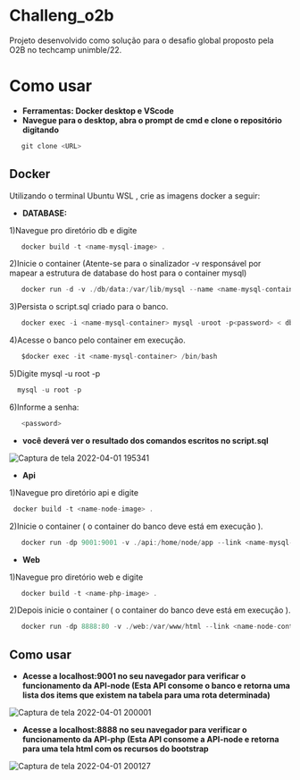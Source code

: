 # Challeng_o2b
Projeto desenvolvido como solução para o desafio global proposto pela O2B no techcamp unimble/22.

# Como usar
* **Ferramentas: Docker desktop e VScode**
* **Navegue para o desktop, abra o prompt de cmd e clone o repositório digitando**
```csharp
   git clone <URL>
```

## Docker
Utilizando o terminal Ubuntu WSL , crie as imagens docker a seguir:

* **DATABASE:** 

1)Navegue pro diretório db e digite
 ```csharp
    docker build -t <name-mysql-image> .
 ```
 2)Inicie o container (Atente-se para o sinalizador -v responsável por mapear a estrutura de database do host para o container mysql)
 ```csharp
    docker run -d -v ./db/data:/var/lib/mysql --name <name-mysql-container> <name-mysql-image>
 ```
  3)Persista o script.sql criado para o banco.
 ```csharp
    docker exec -i <name-mysql-container> mysql -uroot -p<password> < db/script.sql
 ``` 
  4)Acesse o banco pelo container em execução.
 ```csharp
    $docker exec -it <name-mysql-container> /bin/bash 
 ```
  5)Digite mysql -u root -p 
 ```csharp
   mysql -u root -p 
 ```
  6)Informe a senha:
 ```csharp
    <password>
 ```
 * **você deverá ver o resultado dos comandos escritos no script.sql**
 
 ![Captura de tela 2022-04-01 195341](https://user-images.githubusercontent.com/62857753/161352100-67f253d6-a444-4deb-a9a1-005a7fe20863.png)

 

* **Api**

1)Navegue pro diretório api e digite
 ```csharp
  docker build -t <name-node-image> .
 ```
2)Inicie o container ( o container do banco deve está em execução ).
 ```csharp
    docker run -dp 9001:9001 -v ./api:/home/node/app --link <name-mysql-container> --name <name-node-container> <name-node-image> 
 ```
 
 * **Web**

 1)Navegue pro diretório web e digite
 ```csharp
    docker build -t <name-php-image> .
 ```
 2)Depois inicie o container ( o container do banco deve está em execução ).
 ```csharp
    docker run -dp 8888:80 -v ./web:/var/www/html --link <name-node-container> --name <name-php-container> <name-php-image> 
 ```
 ## Como usar
 
 * **Acesse a localhost:9001 no seu navegador para verificar o funcionamento da API-node (Esta API consome o banco e retorna uma lista dos items que existem na tabela para uma rota determinada)**

![Captura de tela 2022-04-01 200001](https://user-images.githubusercontent.com/62857753/161352434-1fcf4038-68a7-4a9a-aa49-712f9e771eea.png)

 * **Acesse a localhost:8888 no seu navegador para verificar o funcionamento da API-php (Esta API consome a API-node e retorna para uma tela html com os recursos do bootstrap**

![Captura de tela 2022-04-01 200127](https://user-images.githubusercontent.com/62857753/161352490-573e0bef-6b74-4db3-ab0a-4b0ebac04f81.png)






